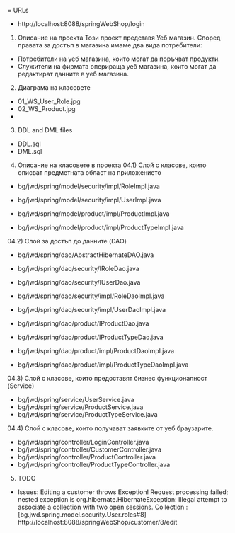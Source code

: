 = URLs
 - http://localhost:8088/springWebShop/login


01) Описание на проекта
Този проект представя Уеб магазин.
Според правата за достъп в магазина имаме два вида потребители:
 - Потребители на уеб магазина, които могат да поръчват продукти.
 - Служители на фирмата оперираща уеб магазина, които могат да редактират данните в уеб магазина. 


02) Диаграма на класовете
 - 01_WS_User_Role.jpg
 - 02_WS_Product.jpg
 - 

03) DDL and DML files
 - DDL.sql
 - DML.sql


04) Описание на класовете в проекта
04.1) Слой с класове, които описват предметната област на приложението
 - bg/jwd/spring/model/security/impl/RoleImpl.java
 - bg/jwd/spring/model/security/impl/UserImpl.java

 - bg/jwd/spring/model/product/impl/ProductImpl.java
 - bg/jwd/spring/model/product/impl/ProductTypeImpl.java

04.2) Слой за достъп до данните (DAO)
 - bg/jwd/spring/dao/AbstractHibernateDAO.java

 - bg/jwd/spring/dao/security/IRoleDao.java
 - bg/jwd/spring/dao/security/IUserDao.java
 - bg/jwd/spring/dao/security/impl/RoleDaoImpl.java
 - bg/jwd/spring/dao/security/impl/UserDaoImpl.java

 - bg/jwd/spring/dao/product/IProductDao.java
 - bg/jwd/spring/dao/product/IProductTypeDao.java
 - bg/jwd/spring/dao/product/impl/ProductDaoImpl.java
 - bg/jwd/spring/dao/product/impl/ProductTypeDaoImpl.java

04.3) Слой с класове, които предоставят бизнес функционалност (Service)
 - bg/jwd/spring/service/UserService.java
 - bg/jwd/spring/service/ProductService.java
 - bg/jwd/spring/service/ProductTypeService.java

04.4) Слой с класове, които получават заявките от уеб брaузарите.
 - bg/jwd/spring/controller/LoginController.java
 - bg/jwd/spring/controller/CustomerController.java
 - bg/jwd/spring/controller/ProductController.java
 - bg/jwd/spring/controller/ProductTypeController.java


05) TODO
 - Issues: Editing a customer throws Exception!
   Request processing failed; nested exception is org.hibernate.HibernateException: Illegal attempt to associate a collection with two open sessions. Collection : [bg.jwd.spring.model.security.User.roles#8]
   http://localhost:8088/springWebShop/customer/8/edit
